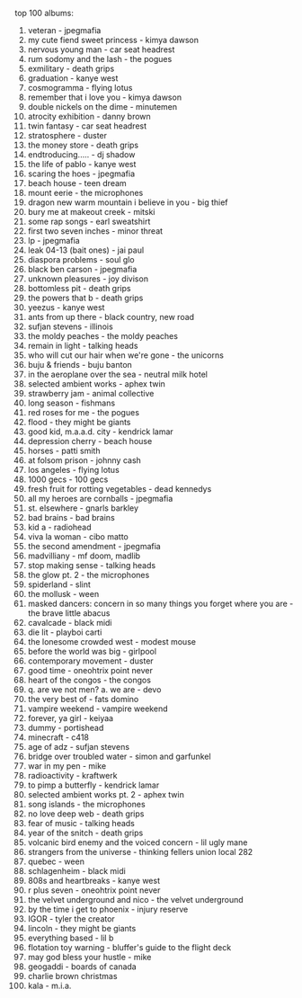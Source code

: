 top 100 albums:
  1.  veteran - jpegmafia
  1.  my cute fiend sweet princess - kimya dawson
  1.  nervous young man - car seat headrest
  1.  rum sodomy and the lash - the pogues
  1.  exmilitary - death grips
  1.  graduation - kanye west
  1.  cosmogramma - flying lotus
  1.  remember that i love you - kimya dawson
  1.  double nickels on the dime - minutemen
  1.  atrocity exhibition - danny brown
  1.  twin fantasy - car seat headrest 
  1.  stratosphere - duster
  1.  the money store - death grips
  1.  endtroducing..... - dj shadow
  1.  the life of pablo - kanye west
  1.  scaring the hoes - jpegmafia
  1.  beach house - teen dream
  1.  mount eerie - the microphones
  1.  dragon new warm mountain i believe in you - big thief
  1.  bury me at makeout creek - mitski
  1.  some rap songs - earl sweatshirt
  1.  first two seven inches - minor threat
  1.  lp - jpegmafia
  1.  leak 04-13 (bait ones) - jai paul
  1.  diaspora problems - soul glo
  1.  black ben carson - jpegmafia
  1.  unknown pleasures - joy divison
  1.  bottomless pit - death grips
  1.  the powers that b - death grips
  1.  yeezus - kanye west
  1.  ants from up there - black country, new road
  1.  sufjan stevens - illinois
  1.  the moldy peaches - the moldy peaches
  1.  remain in light - talking heads
  1.  who will cut our hair when we're gone - the unicorns
  1.  buju & friends - buju banton
  1.  in the aeroplane over the sea - neutral milk hotel
  1.  selected ambient works - aphex twin 
  1.  strawberry jam - animal collective
  1.  long season - fishmans
  1.  red roses for me - the pogues
  1.  flood - they might be giants
  1.  good kid, m.a.a.d. city - kendrick lamar
  1.  depression cherry - beach house
  1.  horses - patti smith
  1.  at folsom prison - johnny cash
  1.  los angeles - flying lotus 
  1.  1000 gecs - 100 gecs
  1.  fresh fruit for rotting vegetables - dead kennedys
  1.  all my heroes are cornballs - jpegmafia
  1.  st. elsewhere - gnarls barkley
  1.  bad brains - bad brains
  1.  kid a - radiohead
  1.  viva la woman - cibo matto
  1.  the second amendment - jpegmafia
  1.  madvilliany - mf doom, madlib
  1.  stop making sense - talking heads 
  1.  the glow pt. 2 - the microphones
  1.  spiderland - slint
  1.  the mollusk - ween
  1.  masked dancers: concern in so many things you forget where you are - the brave little abacus
  1.  cavalcade - black midi
  1.  die lit - playboi carti
  1.  the lonesome crowded west - modest mouse
  1.  before the world was big - girlpool
  1.  contemporary movement - duster
  1.  good time - oneohtrix point never
  1.  heart of the congos - the congos
  1.  q. are we not men? a. we are - devo
  1.  the very best of - fats domino
  1.  vampire weekend - vampire weekend
  1.  forever, ya girl - keiyaa
  1.  dummy - portishead
  1.  minecraft - c418
  1.  age of adz - sufjan stevens
  1.  bridge over troubled water - simon and garfunkel
  1.  war in my pen - mike
  1.  radioactivity - kraftwerk
  1.  to pimp a butterfly - kendrick lamar
  1.  selected ambient works pt. 2 - aphex twin 
  1.  song islands - the microphones
  1.  no love deep web - death grips
  1.  fear of music - talking heads
  1.  year of the snitch - death grips
  1.  volcanic bird enemy and the voiced concern - lil ugly mane 
  1.  strangers from the universe - thinking fellers union local 282
  1.  quebec - ween 
  1.  schlagenheim - black midi
  1.  808s and heartbreaks - kanye west
  1.  r plus seven - oneohtrix point never
  1.  the velvet underground and nico - the velvet underground
  1.  by the time i get to phoenix - injury reserve
  1.  IGOR - tyler the creator
  1.  lincoln - they might be giants
  1.  everything based - lil b 
  1.  flotation toy warning - bluffer's guide to the flight deck
  1.  may god bless your hustle - mike 
  1.  geogaddi - boards of canada
  1.  charlie brown christmas
  1.  kala - m.i.a.
